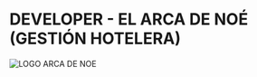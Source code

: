 # DEVELOPER - EL ARCA DE NOÉ (GESTIÓN HOTELERA)

![LOGO ARCA DE NOE](https://github.com/user-attachments/assets/5a228328-5df8-4c8a-a605-a8ca80f9862e)
